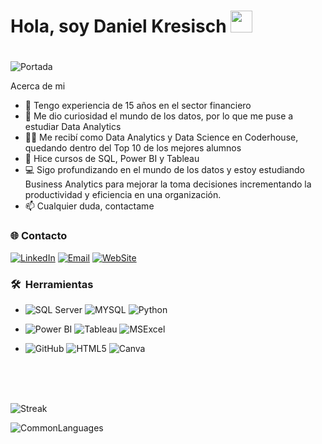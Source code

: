 ## <H1>Hola, soy Daniel Kresisch <img src="https://user-images.githubusercontent.com/18350557/176309783-0785949b-9127-417c-8b55-ab5a4333674e.gif" alt="" data-animated-image="" width="35" height="35" /><H1>
<!--
**danykre/danykre** is a ✨ _special_ ✨ repository because its `README.md` (this file) appears on your GitHub profile.
-->
<img class="img-fluid" src="https://media.licdn.com/dms/image/v2/D4D16AQGCEogJFwTOVg/profile-displaybackgroundimage-shrink_350_1400/profile-displaybackgroundimage-shrink_350_1400/0/1720361157101?e=1741219200&v=beta&t=hqCfzpX-RlbnGT0eInGYOefMFLCPjTxFtvuHlY4_7Xs" alt="Portada"/>


Acerca de mi
- 🏦 Tengo experiencia de 15 años en el sector financiero
- 👀 Me dio curiosidad el mundo de los datos, por lo que me puse a estudiar Data Analytics
- 👨‍🎓 Me recibí como Data Analytics y Data Science en Coderhouse, quedando dentro del Top 10 de los mejores alumnos
- 📓 Hice cursos de SQL, Power BI y Tableau
- 💻 Sigo profundizando en el mundo de los datos y estoy estudiando Business Analytics para mejorar la toma decisiones incrementando la productividad y eficiencia en una organización.
- 📫 Cualquier duda, contactame
<H3>🌐 Contacto </H3>
 <a href="https://www.linkedin.com/in/daniel-kresisch-7864551b/" target="_blank"><img src="https://img.shields.io/static/v1?style=for-the-badge&message=LinkedIn&color=0A66C2&logo=LinkedIn&logoColor=FFFFFF&label=" alt="LinkedIn" /></a>
 <a href="mailto:danielkresisch@gmail.com" target="_blank"><img alt="Email" src="https://img.shields.io/static/v1?style=for-the-badge&message=Gmail&color=EA4335&logo=Gmail&logoColor=FFFFFF&label=" /></a>
 <a href="https://danielkresisch.com.ar" target="_blank"><img alt="WebSite" src= "https://img.shields.io/badge/website-000000?style=for-the-badge&logo=About.me&logoColor=white="/></a>

<br/>

<h3> 🛠 &nbsp;Herramientas</h3>

  - ![SQL Server](https://img.shields.io/badge/Microsoft_SQL_Server-CC2927?style=for-the-badge&logo=microsoft-sql-server&logoColor=white)
    ![MYSQL](https://img.shields.io/badge/MySQL-00000F?style=for-the-badge&logo=mysql&logoColor=white)
    ![Python](https://img.shields.io/badge/Python-3776AB?style=for-the-badge&logo=python&logoColor=white)

  - ![Power BI](https://img.shields.io/badge/power_bi-F2C811?style=for-the-badge&amp;logo=powerbi&amp;logoColor=black)
    ![Tableau](https://img.shields.io/badge/Tableau-E97627?style=for-the-badge&logo=Tableau&logoColor=white)
    ![MSExcel](https://img.shields.io/badge/Microsoft_Excel-217346?style=for-the-badge&logo=microsoft-excel&logoColor=white) 
    
  - ![GitHub](https://img.shields.io/badge/GitHub-100000?style=for-the-badge&logo=github&logoColor=white)
    ![HTML5](https://img.shields.io/badge/HTML5-E34F26?style=for-the-badge&logo=html5&logoColor=white)
    ![Canva]( https://img.shields.io/badge/Canva-%2300C4CC.svg?&style=for-the-badge&logo=Canva&logoColor=white)

<br/>

<br />
<br />

![Streak](https://github-readme-streak-stats.herokuapp.com/?user=danykre&theme=radical&hide_border=false)

![CommonLanguages](https://github-readme-stats.vercel.app/api/top-langs/?username=danykre&theme=radical&hide_border=false&include_all_commits=true&count_private=true&layout=compact)

<br />
<br />
<br />
